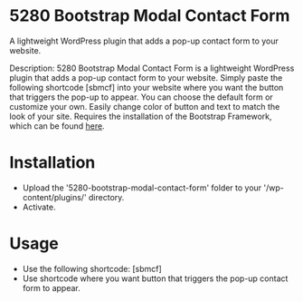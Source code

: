 # 5280 Bootstrap Modal Contact Form
A lightweight WordPress plugin that adds a pop-up contact form to your website. 

Description:
5280 Bootstrap Modal Contact Form is a lightweight WordPress plugin that adds a pop-up contact form to your website. 
Simply paste the following shortcode [sbmcf] into your website where you want the button that triggers the pop-up to appear. 
You can choose the default form or customize your own.
Easily change color of button and text to match the look of your site.
Requires the installation of the Bootstrap Framework, which can be found [here](https://getbootstrap.com/).

# Installation

* Upload the '5280-bootstrap-modal-contact-form' folder to your '/wp-content/plugins/' directory.
* Activate.

# Usage

* Use the following shortcode: [sbmcf]
* Use shortcode where you want button that triggers the pop-up contact form to appear.

